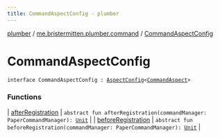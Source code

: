 ```yaml
---
title: CommandAspectConfig - plumber
---
```


[plumber](../../index.html) / [me.bristermitten.plumber.command](../index.html) / [CommandAspectConfig](./index.html)

# CommandAspectConfig

`interface CommandAspectConfig : `[`AspectConfig`](../../me.bristermitten.plumber.aspect/-aspect-config.html)`<`[`CommandAspect`](../-command-aspect/index.html)`>`

### Functions

| [afterRegistration](after-registration.html) | `abstract fun afterRegistration(commandManager: PaperCommandManager): `[`Unit`](https://kotlinlang.org/api/latest/jvm/stdlib/kotlin/-unit/index.html) |
| [beforeRegistration](before-registration.html) | `abstract fun beforeRegistration(commandManager: PaperCommandManager): `[`Unit`](https://kotlinlang.org/api/latest/jvm/stdlib/kotlin/-unit/index.html) |

